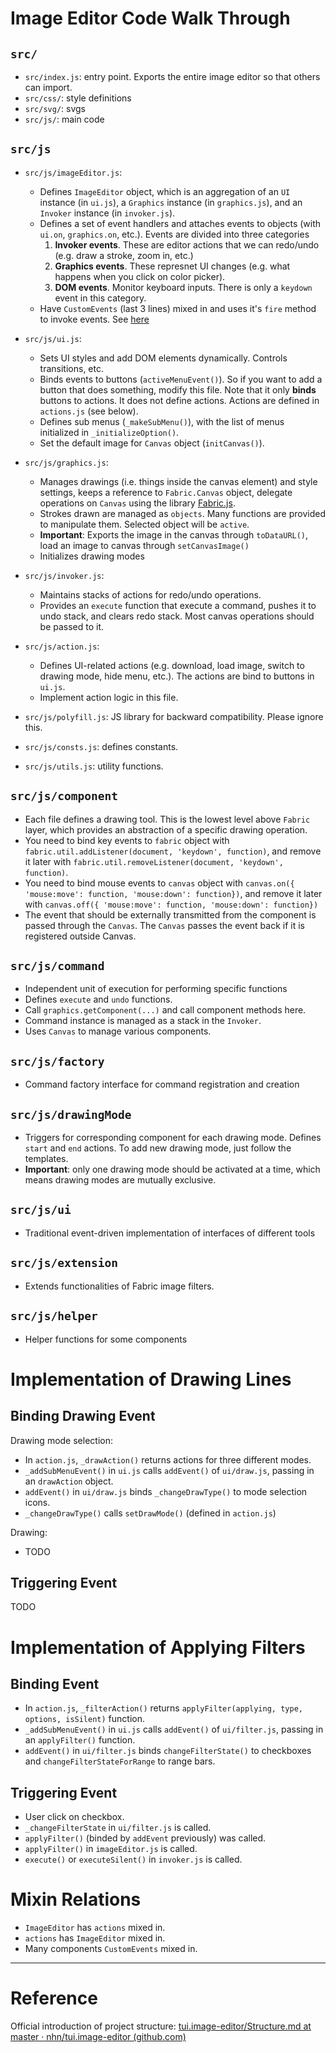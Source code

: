 # Image Editor Code Walk Through

## `src/`
- `src/index.js`: entry point. Exports the entire image editor so that others can import.
- `src/css/`: style definitions
- `src/svg/`: svgs
- `src/js/`: main code


## `src/js`
- `src/js/imageEditor.js`: 
  - Defines `ImageEditor` object, which is an aggregation of an `UI` instance (in `ui.js`), a `Graphics` instance (in `graphics.js`), and an `Invoker` instance (in `invoker.js`).
  - Defines a set of event handlers and attaches events to objects (with `ui.on`, `graphics.on`, etc.). Events are divided into three categories
    1. **Invoker events**. These are editor actions that we can redo/undo (e.g. draw a stroke, zoom in, etc.)
    2. **Graphics events**. These represnet UI changes (e.g. what happens when you click on color picker).
    3. **DOM events**. Monitor keyboard inputs. There is only a `keydown` event in this category.
  - Have `CustomEvents` (last 3 lines) mixed in and uses it's `fire` method to invoke events. See [here](https://github.com/nhn/tui.code-snippet/blob/master/customEvents/customEvents.js)

- `src/js/ui.js`:
  - Sets UI styles and add DOM elements dynamically. Controls transitions, etc.
  - Binds events to buttons (`activeMenuEvent()`). So if you want to add a button that does something, modify this file. Note that it only **binds** buttons to actions. It does not define actions. Actions are defined in `actions.js` (see below).
  - Defines sub menus (`_makeSubMenu()`), with the list of menus initialized in `_initializeOption()`.
  - Set the default image for `Canvas` object (`initCanvas()`).  
  
- `src/js/graphics.js`:
  - Manages drawings (i.e. things inside the canvas element) and style settings, keeps a reference to `Fabric.Canvas` object, delegate operations on `Canvas` using the library [Fabric.js](https://github.com/fabricjs/fabric.js).
  - Strokes drawn are managed as `objects`. Many functions are provided to manipulate them. Selected object will be `active`.
  - **Important**: Exports the image in the canvas through `toDataURL()`, load an image to canvas through `setCanvasImage()`
  - Initializes drawing modes

- `src/js/invoker.js`:
  - Maintains stacks of actions for redo/undo operations.
  - Provides an `execute` function that execute a command, pushes it to undo stack, and clears redo stack. Most canvas operations should be passed to it.

- `src/js/action.js`:
  - Defines UI-related actions (e.g. download, load image, switch to drawing mode, hide menu, etc.). The actions are bind to buttons in `ui.js`. 
  - Implement action logic in this file.

- `src/js/polyfill.js`: JS library for backward compatibility. Please ignore this.

- `src/js/consts.js`: defines constants.

- `src/js/utils.js`: utility functions.


## `src/js/component`
- Each file defines a drawing tool. This is the lowest level above `Fabric` layer, which provides an abstraction of a specific drawing operation. 
- You need to bind key events to `fabric` object with 
  `fabric.util.addListener(document, 'keydown', function)`, and remove it later with
  `fabric.util.removeListener(document, 'keydown', function)`.
- You need to bind mouse events to `canvas` object with 
  `canvas.on({ 'mouse:move': function, 'mouse:down': function})`, and remove it later with
  `canvas.off({ 'mouse:move': function, 'mouse:down': function})`
- The event that should be externally transmitted from the component is passed through the `Canvas`. The `Canvas` passes the event back if it is registered outside Canvas.


## `src/js/command`
- Independent unit of execution for performing specific functions
- Defines `execute` and `undo` functions. 
- Call `graphics.getComponent(...)` and call component methods here.
- Command instance is managed as a stack in the `Invoker`.
- Uses `Canvas` to manage various components.

## `src/js/factory`

- Command factory interface for command registration and creation

## `src/js/drawingMode`
- Triggers for corresponding component for each drawing mode. Defines `start` and `end` actions. To add new drawing mode, just follow the templates.
- **Important**: only one drawing mode should be activated at a time, which means drawing modes are mutually exclusive.

## `src/js/ui`

- Traditional event-driven implementation of interfaces of different tools

## `src/js/extension`

- Extends functionalities of Fabric image filters.

## `src/js/helper`

- Helper functions for some components

# Implementation of Drawing Lines

## Binding Drawing Event
Drawing mode selection:
- In `action.js`, `_drawAction()` returns actions for three different modes.
- `_addSubMenuEvent()` in `ui.js` calls `addEvent()` of `ui/draw.js`, passing in an `drawAction` object.
- `addEvent()` in `ui/draw.js` binds `_changeDrawType()` to mode selection icons.
- `_changeDrawType()` calls `setDrawMode()` (defined in `action.js`)

Drawing:
- TODO

## Triggering Event
TODO

# Implementation of Applying Filters

## Binding Event

- In `action.js`, `_filterAction()` returns `applyFilter(applying, type, options, isSilent)` function.
- `_addSubMenuEvent()` in `ui.js` calls `addEvent()` of `ui/filter.js`, passing in an `applyFilter()` function.
- `addEvent()` in `ui/filter.js` binds `changeFilterState()` to checkboxes and `changeFilterStateForRange` to range bars.

## Triggering Event
- User click on checkbox.
- `_changeFilterState` in `ui/filter.js` is called.
- `applyFilter()` (binded by `addEvent` previously) was called.
- `applyFilter()` in `imageEditor.js` is called.
- `execute()` or `executeSilent()` in `invoker.js` is called.


# Mixin Relations
- `ImageEditor` has `actions` mixed in.
- `actions` has `ImageEditor` mixed in.
- Many components `CustomEvents` mixed in.

---

# Reference

Official introduction of project structure: [tui.image-editor/Structure.md at master · nhn/tui.image-editor (github.com)](https://github.com/nhn/tui.image-editor/blob/master/docs/Structure.md)

